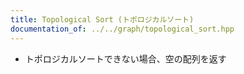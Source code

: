 ```yaml
---
title: Topological Sort (トポロジカルソート)
documentation_of: ../../graph/topological_sort.hpp
---
```


- トポロジカルソートできない場合、空の配列を返す
